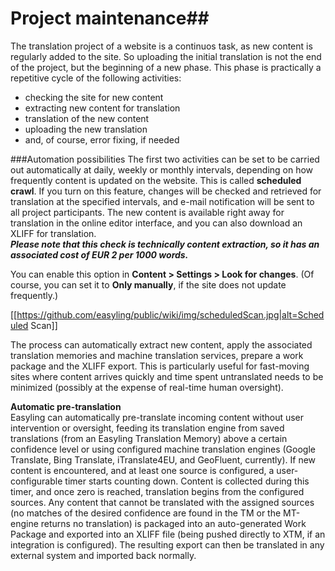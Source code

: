 # Project maintenance##

The translation project of a website is a continuos task, as new content is regularly added to the site. So  uploading the initial translation is not the end of the project, but the beginning of a new phase. This phase is practically a repetitive cycle of the following activities:  

- checking the site for new content  
- extracting new content for translation  
- translation of the new content  
- uploading the new translation  
- and, of course, error fixing, if needed  


###Automation possibilities
The first two activities can be set to be carried out automatically at daily, weekly or monthly intervals, depending on how frequently content is updated on the website. This is called **scheduled crawl**.   If you turn on this feature, changes will be checked and retrieved for translation at the specified intervals, and e-mail notification will be sent to all project participants. The new content is available right away for translation in the online editor interface, and you can also download an XLIFF for translation.  
***Please note that this check is technically content extraction, so it has an associated cost of EUR 2 per 1000 words.***  

You can enable this option in **Content > Settings > Look for changes**. (Of course, you can set it to **Only manually**, if the site does not update frequently.)  

[[https://github.com/easyling/public/wiki/img/scheduledScan.jpg|alt=Scheduled Scan]]  

The process can automatically extract new content, apply the associated translation memories and machine translation services, prepare a work package and the XLIFF export. This is particularly useful for fast-moving sites where content arrives quickly and time spent untranslated needs to be minimized (possibly at the expense of real-time human oversight).  

**Automatic pre-translation**  
Easyling can automatically pre-translate incoming content without user intervention or oversight, feeding its translation engine from saved translations (from an Easyling Translation Memory) above a certain confidence level or using configured machine translation engines (Google Translate, Bing Translate, iTranslate4EU, and GeoFluent, currently).
If new content is encountered, and at least one source is configured, a user-configurable timer starts counting down. Content is collected during this timer, and once zero is reached, translation begins from the configured sources. Any content that cannot be translated with the assigned sources (no matches of the desired confidence are found in the TM or the MT-engine returns no translation) is packaged into an auto-generated Work Package and exported into an XLIFF file (being pushed directly to XTM, if an integration is configured). The resulting export can then be translated in any external system and imported back normally.
